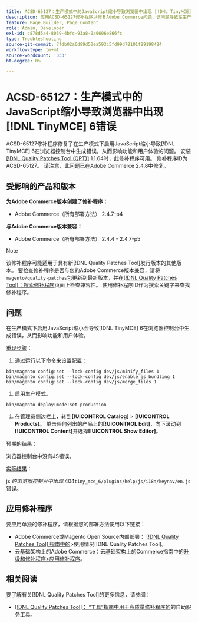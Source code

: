 ```yaml
---
title: ACSD-65127：生产模式中的JavaScript缩小导致浏览器中出现 [!DNL TinyMCE] 6错误
description: 应用ACSD-65127修补程序以修复Adobe Commerce问题，该问题导致在生产模式下启用JavaScript缩小导致 [!DNL TinyMCE] 6在浏览器控制台中生成错误，从而影响功能和用户体验。
feature: Page Builder, Page Content
role: Admin, Developer
exl-id: c878d5a4-8059-4bfc-93a8-0a9606e866fc
type: Troubleshooting
source-git-commit: 7fdb02a6d89d50ea593c5fd99d78101f89198424
workflow-type: tm+mt
source-wordcount: '333'
ht-degree: 0%

---
```


# ACSD-65127：生产模式中的JavaScript缩小导致浏览器中出现[!DNL TinyMCE] 6错误

ACSD-65127修补程序修复了在生产模式下启用JavaScript缩小导致[!DNL TinyMCE] 6在浏览器控制台中生成错误，从而影响功能和用户体验的问题。 安装[[!DNL Quality Patches Tool (QPT)]](/help/tools/quality-patches-tool/quality-patches-tool-to-self-serve-quality-patches.md) 1.1.64时，此修补程序可用。 修补程序ID为ACSD-65127。 请注意，此问题已在Adobe Commerce 2.4.8中修复。

## 受影响的产品和版本

**为Adobe Commerce版本创建了修补程序：**

* Adobe Commerce（所有部署方法） 2.4.7-p4

**与Adobe Commerce版本兼容：**

* Adobe Commerce（所有部署方法） 2.4.4 - 2.4.7-p5

>[!NOTE]
>
>该修补程序可能适用于具有新[!DNL Quality Patches Tool]发行版本的其他版本。 要检查修补程序是否与您的Adobe Commerce版本兼容，请将`magento/quality-patches`包更新到最新版本，并在[[!DNL Quality Patches Tool]：搜索修补程序](https://experienceleague.adobe.com/tools/commerce-quality-patches/index.html?lang=zh-Hans)页面上检查兼容性。 使用修补程序ID作为搜索关键字来查找修补程序。

## 问题

在生产模式下启用JavaScript缩小会导致[!DNL TinyMCE] 6在浏览器控制台中生成错误，从而影响功能和用户体验。

<u>重现步骤</u>：

1. 通过运行以下命令来设置配置：

```
bin/magento config:set --lock-config dev/js/minify_files 1
bin/magento config:set --lock-config dev/js/enable_js_bundling 1
bin/magento config:set --lock-config dev/js/merge_files 1
```

1. 启用生产模式。

```
bin/magento deploy:mode:set production
```

1. 在管理员侧边栏上，转到&#x200B;**[!UICONTROL Catalog]** > **[!UICONTROL Products]**。 单击任何列出的产品上的&#x200B;**[!UICONTROL Edit]**，向下滚动到&#x200B;**[!UICONTROL Content]**&#x200B;并选择&#x200B;**[!UICONTROL Show Editor]**。

<u>预期的结果</u>：

浏览器控制台中没有JS错误。

<u>实际结果</u>：

js *的浏览器控制台中出现* 404`tiny_mce_6/plugins/help/js/i18n/keynav/en.js`错误。

## 应用修补程序

要应用单独的修补程序，请根据您的部署方法使用以下链接：

* Adobe Commerce或Magento Open Source内部部署： [[!DNL Quality Patches Tool] 指南中的](/help/tools/quality-patches-tool/usage.md)>使用情况[!DNL Quality Patches Tool]。
* 云基础架构上的Adobe Commerce：云基础架构上的Commerce指南中的[升级和修补程序>应用修补程序](https://experienceleague.adobe.com/zh-hans/docs/commerce-on-cloud/user-guide/develop/upgrade/apply-patches)。

## 相关阅读

要了解有关[!DNL Quality Patches Tool]的更多信息，请参阅：

* [[!DNL Quality Patches Tool]： “工具”指南中用于高质量修补程序的](/help/tools/quality-patches-tool/quality-patches-tool-to-self-serve-quality-patches.md)的自助服务工具。
